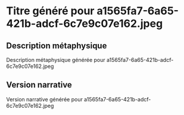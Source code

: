 # Titre généré pour a1565fa7-6a65-421b-adcf-6c7e9c07e162.jpeg

## Description métaphysique
Description métaphysique générée pour a1565fa7-6a65-421b-adcf-6c7e9c07e162.jpeg

## Version narrative
Version narrative générée pour a1565fa7-6a65-421b-adcf-6c7e9c07e162.jpeg
